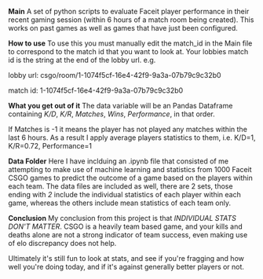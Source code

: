 **Main**
A set of python scripts to evaluate Faceit player performance in their recent gaming session (within 6 hours of a match room being created). This works on past games as well as games that have just been configured. 

**How to use**
To use this you must manually edit the match_id in the Main file to correspond to the match id that you want to look at. Your lobbies match id is the string at the end of the lobby url. e.g.

lobby url: csgo/room/1-1074f5cf-16e4-42f9-9a3a-07b79c9c32b0

match id: 1-1074f5cf-16e4-42f9-9a3a-07b79c9c32b0

**What you get out of it**
The data variable will be an Pandas Dataframe containing *K/D*, *K/R*, *Matches*, *Wins*, *Performance*, in that order. 

If Matches is -1 it means the player has not played any matches within the last 6 hours. As a result I apply average players statistics to them, i.e. K/D=1, K/R=0.72, Performance=1

**Data Folder**
Here I have inclduing an .ipynb file that consisted of me attempting to make use of machine learning and statistics from 1000 Faceit CSGO games to predict the outcome of a game based on the players within each team. The data files are included as well, there are 2 sets, those ending with *2* include the individual statistics of each player within each game, whereas the others include mean statistics of each team only.

**Conclusion**
My conclusion from this project is that *INDIVIDUAL STATS DON'T MATTER*. CSGO is a heavily team based game, and your kills and deaths alone are not a strong indicator of team success, even making use of elo discrepancy does not help.

Ultimately it's still fun to look at stats, and see if you're fragging and how well you're doing today, and if it's against generally better players or not.